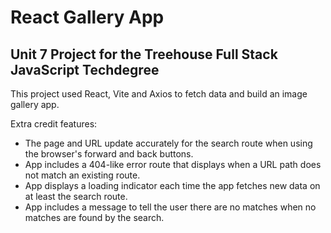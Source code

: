 # React Gallery App

## Unit 7 Project for the Treehouse Full Stack JavaScript Techdegree

This project used React, Vite and Axios to fetch data and build an image gallery app.

Extra credit features:

- The page and URL update accurately for the search route when using the browser's forward and back buttons.
- App includes a 404-like error route that displays when a URL path does not match an existing route.
- App displays a loading indicator each time the app fetches new data on at least the search route.
- App includes a message to tell the user there are no matches when no matches are found by the search.
